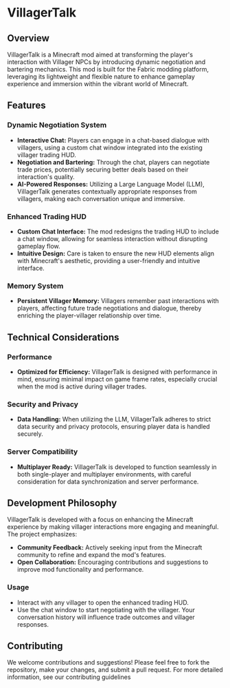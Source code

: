 # VillagerTalk

## Overview
VillagerTalk is a Minecraft mod aimed at transforming the player's interaction with Villager NPCs by introducing dynamic negotiation and bartering mechanics. 
This mod is built for the Fabric modding platform, leveraging its lightweight and flexible nature to enhance gameplay experience and immersion within the vibrant world of Minecraft.

## Features

### Dynamic Negotiation System
- **Interactive Chat:** Players can engage in a chat-based dialogue with villagers, using a custom chat window integrated into the existing villager trading HUD.
- **Negotiation and Bartering:** Through the chat, players can negotiate trade prices, potentially securing better deals based on their interaction's quality.
- **AI-Powered Responses:** Utilizing a Large Language Model (LLM), VillagerTalk generates contextually appropriate responses from villagers, making each conversation unique and immersive.

### Enhanced Trading HUD
- **Custom Chat Interface:** The mod redesigns the trading HUD to include a chat window, allowing for seamless interaction without disrupting gameplay flow.
- **Intuitive Design:** Care is taken to ensure the new HUD elements align with Minecraft's aesthetic, providing a user-friendly and intuitive interface.

### Memory System
- **Persistent Villager Memory:** Villagers remember past interactions with players, affecting future trade negotiations and dialogue, thereby enriching the player-villager relationship over time.

## Technical Considerations

### Performance
- **Optimized for Efficiency:** VillagerTalk is designed with performance in mind, ensuring minimal impact on game frame rates, especially crucial when the mod is active during villager trades.

### Security and Privacy
- **Data Handling:** When utilizing the LLM, VillagerTalk adheres to strict data security and privacy protocols, ensuring player data is handled securely.

### Server Compatibility
- **Multiplayer Ready:** VillagerTalk is developed to function seamlessly in both single-player and multiplayer environments, with careful consideration for data synchronization and server performance.

## Development Philosophy

VillagerTalk is developed with a focus on enhancing the Minecraft experience by making villager interactions more engaging and meaningful. The project emphasizes:
- **Community Feedback:** Actively seeking input from the Minecraft community to refine and expand the mod's features.
- **Open Collaboration:** Encouraging contributions and suggestions to improve mod functionality and performance.


### Usage
- Interact with any villager to open the enhanced trading HUD.
- Use the chat window to start negotiating with the villager. Your conversation history will influence trade outcomes and villager responses.

## Contributing

We welcome contributions and suggestions! Please feel free to fork the repository, make your changes, and submit a pull request. For more detailed information, see our contributing guidelines




